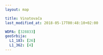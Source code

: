 ```yaml
---
layout: map

title: Vinatovača
last_modified_at: 2018-05-17T00:48:10+02:00

WDPA: [328833]
geoSrbija:
  L1_183: [26]
  L1_362: [4]
---
```

